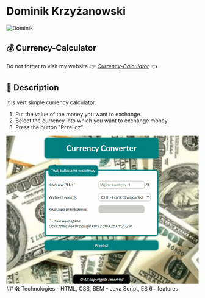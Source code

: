 # Dominik Krzyżanowski
![Dominik](images/domino.png)

## 💰 Currency-Calculator
Do not forget to visit my website 👉 [*Currency-Calculator*](https://dominik-krzyzanowski.github.io/Currency-Calculator/) 👈

## 📖 Description
It is vert simple currency calculator.
1. Put the value of the money you want to exchange.
2. Select the currency into which you want to exchange money. 
3. Press the button "Przelicz".
<img src="images/readme.gif" alt="howToUse" width="834"/>
## 🛠 Technologies
- HTML, CSS, BEM
- Java Script, ES 6+ features